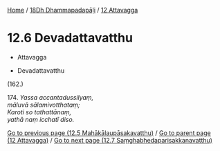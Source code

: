 
[Home](/) / [18Dh Dhammapadapāḷi](...md) / [12 Attavagga](../18Dh/12.md)

# 12.6 Devadattavatthu

* Attavagga

* Devadattavatthu

(162.)

174\. _Yassa accantadussilyaṃ,_  
_māluvā sālamivotthataṃ;_  
_Karoti so tathattānaṃ,_  
_yathā naṃ icchatī diso._  


[Go to previous page (12.5 Mahākālaupāsakavatthu)](12.5.md) / [Go to parent page (12 Attavagga)](../18Dh/12.md) / [Go to next page (12.7 Saṃghabhedaparisakkanavatthu)](12.7.md)


